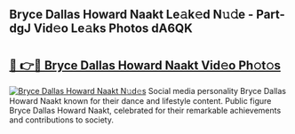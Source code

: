 ## Bryce Dallas Howard Naakt Le𝚊k𝚎d N𝚞𝚍e - Part-dgJ Vid𝚎o Le𝚊ks Photos dA6QK

# <h2><a href="http://fb4ndd.evod.top/?m=Bryce+Dallas+Howard+Naakt">🔗 👉🔴 Bryce Dallas Howard Naakt Vid𝚎o Ph𝚘t𝚘s</a></h2>

[![Bryce Dallas Howard Naakt N𝚞d𝚎s](https://i.imgur.com/8V9OHl7.gif)](http://fb4ndd.evod.top/?m=Bryce+Dallas+Howard+Naakt)
Social media personality Bryce Dallas Howard Naakt known for their dance and lifestyle content. Public figure Bryce Dallas Howard Naakt, celebrated for their remarkable achievements and contributions to society. 

